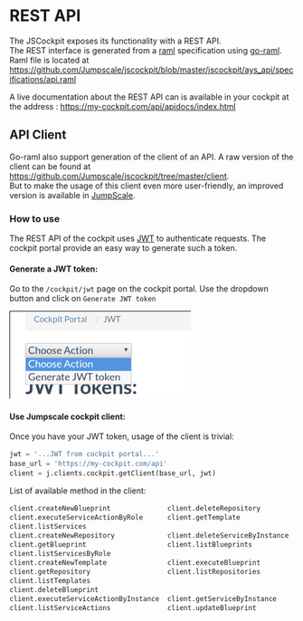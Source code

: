 # REST API
The JSCockpit exposes its functionality with a REST API.  
The REST interface is generated from a [raml](http://raml.org/) specification using [go-raml](https://github.com/jumpscale/go-raml).
Raml file is located at https://github.com/Jumpscale/jscockpit/blob/master/jscockpit/ays_api/specifications/api.raml

A live documentation about the REST API can is available in your cockpit at the address :
https://my-cockpit.com/api/apidocs/index.html

## API Client
Go-raml also support generation of the client of an API. A raw version of the client can be found at https://github.com/Jumpscale/jscockpit/tree/master/client.  
But to make the usage of this client even more user-friendly, an improved version is available in [JumpScale](https://github.com/Jumpscale/jumpscale_core8).

### How to use
The REST API of the cockpit uses [JWT](https://jwt.io/) to authenticate requests. The cockpit portal provide an easy way to generate such a token.

#### Generate a JWT token:
Go to the `/cockpit/jwt` page on the cockpit portal.
Use the dropdown button and click on `Generate JWT token`

![generate jwt token](2016-06-10_321x155_scrot.png)

#### Use Jumpscale cockpit client:
Once you have your JWT token, usage of the client is trivial:
```python
jwt = '...JWT from cockpit portal...'
base_url = 'https://my-cockpit.com/api'
client = j.clients.cockpit.getClient(base_url, jwt)
```

List of available method in the client:
```
client.createNewBlueprint              client.deleteRepository                client.executeServiceActionByRole      client.getTemplate                     client.listServices
client.createNewRepository             client.deleteServiceByInstance         client.getBlueprint                    client.listBlueprints                  client.listServicesByRole
client.createNewTemplate               client.executeBlueprint                client.getRepository                   client.listRepositories                client.listTemplates
client.deleteBlueprint                 client.executeServiceActionByInstance  client.getServiceByInstance            client.listServiceActions              client.updateBlueprint
```